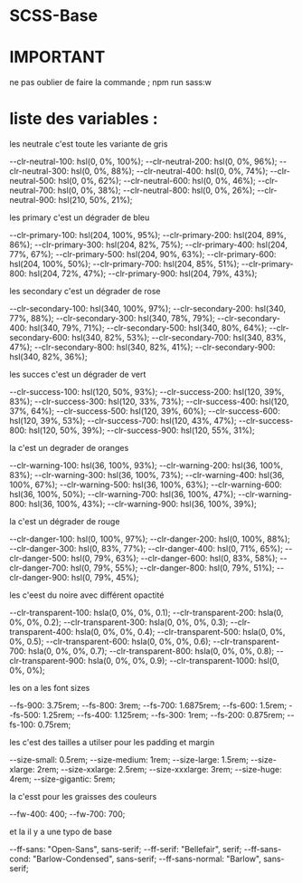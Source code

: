 # SCSS-Base

# IMPORTANT

ne pas oublier de faire la commande ; npm run sass:w

# liste des variables :

les neutrale c'est toute les variante de gris

--clr-neutral-100: hsl(0, 0%, 100%);
--clr-neutral-200: hsl(0, 0%, 96%);
--clr-neutral-300: hsl(0, 0%, 88%);
--clr-neutral-400: hsl(0, 0%, 74%);
--clr-neutral-500: hsl(0, 0%, 62%);
--clr-neutral-600: hsl(0, 0%, 46%);
--clr-neutral-700: hsl(0, 0%, 38%);
--clr-neutral-800: hsl(0, 0%, 26%);
--clr-neutral-900: hsl(210, 50%, 21%);

les primary c'est un dégrader de bleu

--clr-primary-100: hsl(204, 100%, 95%);
--clr-primary-200: hsl(204, 89%, 86%);
--clr-primary-300: hsl(204, 82%, 75%);
--clr-primary-400: hsl(204, 77%, 67%);
--clr-primary-500: hsl(204, 90%, 63%);
--clr-primary-600: hsl(204, 100%, 50%);
--clr-primary-700: hsl(204, 85%, 51%);
--clr-primary-800: hsl(204, 72%, 47%);
--clr-primary-900: hsl(204, 79%, 43%);

les secondary c'est un dégrader de rose

--clr-secondary-100: hsl(340, 100%, 97%);
--clr-secondary-200: hsl(340, 77%, 88%);
--clr-secondary-300: hsl(340, 78%, 79%);
--clr-secondary-400: hsl(340, 79%, 71%);
--clr-secondary-500: hsl(340, 80%, 64%);
--clr-secondary-600: hsl(340, 82%, 53%);
--clr-secondary-700: hsl(340, 83%, 47%);
--clr-secondary-800: hsl(340, 82%, 41%);
--clr-secondary-900: hsl(340, 82%, 36%);

les succes c'est un dégrader de vert

--clr-success-100: hsl(120, 50%, 93%);
--clr-success-200: hsl(120, 39%, 83%);
--clr-success-300: hsl(120, 33%, 73%);
--clr-success-400: hsl(120, 37%, 64%);
--clr-success-500: hsl(120, 39%, 60%);
--clr-success-600: hsl(120, 39%, 53%);
--clr-success-700: hsl(120, 43%, 47%);
--clr-success-800: hsl(120, 50%, 39%);
--clr-success-900: hsl(120, 55%, 31%);

la c'est un degrader de oranges

--clr-warning-100: hsl(36, 100%, 93%);
--clr-warning-200: hsl(36, 100%, 83%);
--clr-warning-300: hsl(36, 100%, 73%);
--clr-warning-400: hsl(36, 100%, 67%);
--clr-warning-500: hsl(36, 100%, 63%);
--clr-warning-600: hsl(36, 100%, 50%);
--clr-warning-700: hsl(36, 100%, 47%);
--clr-warning-800: hsl(36, 100%, 43%);
--clr-warning-900: hsl(36, 100%, 39%);

la c'est un dégrader de rouge

--clr-danger-100: hsl(0, 100%, 97%);
--clr-danger-200: hsl(0, 100%, 88%);
--clr-danger-300: hsl(0, 83%, 77%);
--clr-danger-400: hsl(0, 71%, 65%);
--clr-danger-500: hsl(0, 79%, 63%);
--clr-danger-600: hsl(0, 83%, 58%);
--clr-danger-700: hsl(0, 79%, 55%);
--clr-danger-800: hsl(0, 79%, 51%);
--clr-danger-900: hsl(0, 79%, 45%);

les c'eest du noire avec différent opactité

--clr-transparent-100: hsla(0, 0%, 0%, 0.1);
--clr-transparent-200: hsla(0, 0%, 0%, 0.2);
--clr-transparent-300: hsla(0, 0%, 0%, 0.3);
--clr-transparent-400: hsla(0, 0%, 0%, 0.4);
--clr-transparent-500: hsla(0, 0%, 0%, 0.5);
--clr-transparent-600: hsla(0, 0%, 0%, 0.6);
--clr-transparent-700: hsla(0, 0%, 0%, 0.7);
--clr-transparent-800: hsla(0, 0%, 0%, 0.8);
--clr-transparent-900: hsla(0, 0%, 0%, 0.9);
--clr-transparent-1000: hsl(0, 0%, 0%);

les on a les font sizes

--fs-900: 3.75rem;
--fs-800: 3rem;
--fs-700: 1.6875rem;
--fs-600: 1.5rem;
--fs-500: 1.25rem;
--fs-400: 1.125rem;
--fs-300: 1rem;
--fs-200: 0.875rem;
--fs-100: 0.75rem;

les c'est des tailles a utilser pour les padding et margin

--size-small: 0.5rem;
--size-medium: 1rem;
--size-large: 1.5rem;
--size-xlarge: 2rem;
--size-xxlarge: 2.5rem;
--size-xxxlarge: 3rem;
--size-huge: 4rem;
--size-gigantic: 5rem;

la c'esst pour les graisses des couleurs

--fw-400: 400;
--fw-700: 700;

et la il y a une typo de base

--ff-sans: "Open-Sans", sans-serif;
--ff-serif: "Bellefair", serif;
--ff-sans-cond: "Barlow-Condensed", sans-serif;
--ff-sans-normal: "Barlow", sans-serif;
